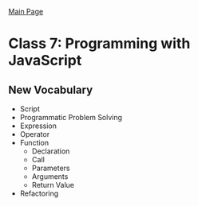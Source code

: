[Main Page](README.md)

# Class 7: Programming with JavaScript

## New Vocabulary 

- Script
- Programmatic Problem Solving
- Expression
- Operator
- Function
    - Declaration
    - Call
    - Parameters
    - Arguments
    - Return Value
- Refactoring